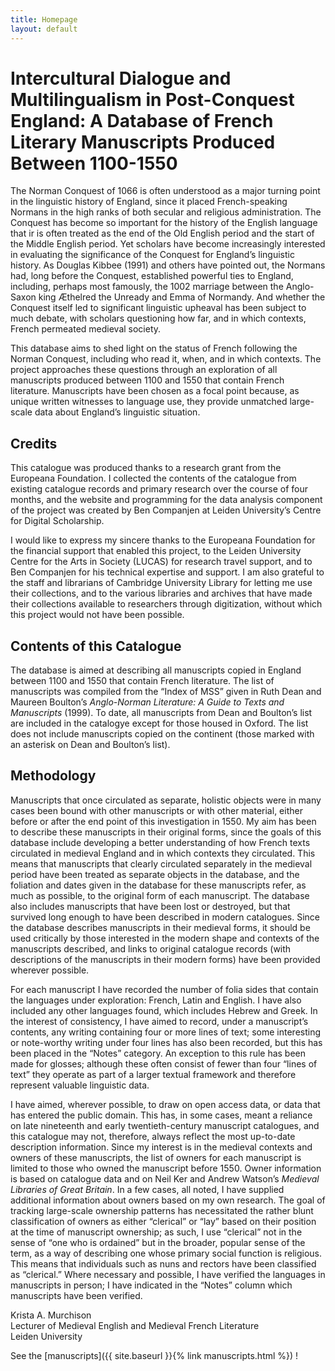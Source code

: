 ```yaml
---
title: Homepage
layout: default
---
```


# Intercultural Dialogue and Multilingualism in Post-Conquest England: A Database of French Literary Manuscripts Produced Between 1100-1550

The Norman Conquest of 1066 is often understood as a major turning point in the linguistic history of England, since it placed French-speaking Normans in the high ranks of both secular and religious administration. The Conquest has become so important for the history of the English language that ir is often treated as the end of the Old English period and the start of the Middle English period.  Yet scholars have become increasingly interested in evaluating the significance of the Conquest for England’s linguistic history.  As Douglas Kibbee (1991) and others have pointed out, the Normans had, long before the Conquest, established powerful ties to England, including, perhaps most famously, the 1002 marriage between the Anglo-Saxon king Æthelred the Unready and Emma of Normandy.  And whether the Conquest itself led to significant linguistic upheaval has been subject to much debate, with scholars questioning how far, and in which contexts, French permeated medieval society.

This database aims to shed light on the status of French following the Norman Conquest, including who read it, when, and in which contexts. The project approaches these questions through an exploration of all manuscripts produced between 1100 and 1550 that contain French literature. Manuscripts have been chosen as a focal point because, as unique written witnesses to language use, they provide unmatched large-scale data about England’s linguistic situation.

## Credits

This catalogue was produced thanks to a research grant from the Europeana Foundation.  I collected the contents of the catalogue from existing catalogue records and primary research over the course of four months, and the website and programming for the data analysis component of the project was created by Ben Companjen at Leiden University’s Centre for Digital Scholarship. 

I would like to express my sincere thanks to the Europeana Foundation for the financial support that enabled this project, to the Leiden University Centre for the Arts in Society (LUCAS) for research travel support, and to Ben Companjen for his technical expertise and support.  I am also grateful to the staff and librarians of Cambridge University Library for letting me use their collections, and to the various libraries and archives that have made their collections available to researchers through digitization, without which this project would not have been possible.

## Contents of this Catalogue

The database is aimed at describing all manuscripts copied in England between 1100 and 1550 that contain French literature. The list of manuscripts was compiled from the “Index of MSS” given in Ruth Dean and Maureen Boulton’s *Anglo-Norman Literature: A Guide to Texts and Manuscripts* (1999). To date, all manuscripts from Dean and Boulton’s list are included in the catalogye except for those housed in Oxford. The list does not include manuscripts copied on the continent (those marked with an asterisk on Dean and Boulton’s list).

## Methodology

Manuscripts that once circulated as separate, holistic objects were in many cases been bound with other manuscripts or with other material, either before or after the end point of this investigation in 1550. My aim has been to describe these manuscripts in their original forms, since the goals of this database include developing a better understanding of how French texts circulated in medieval England and in which contexts they circulated. This means that manuscripts that clearly circulated separately in the medieval period have been treated as separate objects in the database, and the foliation and dates given in the database for these manuscripts refer, as much as possible, to the original form of each manuscript. The database also includes manuscripts that have been lost or destroyed, but that survived long enough to have been described in modern catalogues. Since the database describes manuscripts in their medieval forms, it should be used critically by those interested in the modern shape and contexts of the manuscripts described, and links to original catalogue records (with descriptions of the manuscripts in their modern forms) have been provided wherever possible.

For each manuscript I have recorded the number of folia sides that contain the languages under exploration: French, Latin and English. I have also included any other languages found, which includes Hebrew and Greek. In the interest of consistency, I have aimed to record, under a manuscript’s contents, any writing containing four or more lines of text; some interesting or note-worthy writing under four lines has also been recorded, but this has been placed in the “Notes” category. An exception to this rule has been made for glosses; although these often consist of fewer than four “lines of text” they operate as part of a larger textual framework and therefore represent valuable linguistic data.

I have aimed, wherever possible, to draw on open access data, or data that has entered the public domain. This has, in some cases, meant a reliance on late nineteenth and early twentieth-century manuscript catalogues, and this catalogue may not, therefore, always reflect the most up-to-date description information. 
Since my interest is in the medieval contexts and owners of these manuscripts, the list of owners for each manuscript is limited to those who owned the manuscript before 1550.  Owner information is based on catalogue data and on Neil Ker and Andrew Watson’s *Medieval Libraries of Great Britain*.  In a few cases, all noted, I have supplied additional information about owners based on my own research.  The goal of tracking large-scale ownership patterns has necessitated the rather blunt classification of owners as either “clerical” or “lay” based on their position at the time of manuscript ownership; as such, I use “clerical” not in the sense of “one who is ordained” but in the broader, popular sense of the term, as a way of describing one whose primary social function is religious. This means that individuals such as nuns and rectors have been classified as “clerical.”
Where necessary and possible, I have verified the languages in manuscripts in person; I have indicated in the “Notes” column which manuscripts have been verified. 

Krista A. Murchison  
Lecturer of Medieval English and Medieval French Literature  
Leiden University


See the [manuscripts]({{ site.baseurl }}{% link manuscripts.html %}) !

